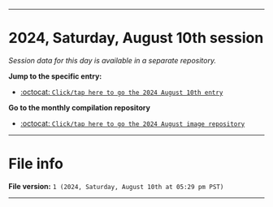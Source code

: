 
***

# 2024, Saturday, August 10th session

_Session data for this day is available in a separate repository._

**Jump to the specific entry:**

- [:octocat: `Click/tap here to go the 2024 August 10th entry`](https://github.com/seanpm2001/SeansLifeArchive_Images_ModernSmurfsVillage_Y2024_V8/tree/SeansLifeArchive_ModernSmurfsVillage_Y2024_V8_Main-dev/2024/08_August/10/)

**Go to the monthly compilation repository**

- [:octocat: `Click/tap here to go the 2024 August image repository`](https://github.com/seanpm2001/SeansLifeArchive_Images_ModernSmurfsVillage_Y2024_V8/)

***

# File info

**File version:** `1 (2024, Saturday, August 10th at 05:29 pm PST)`

***
